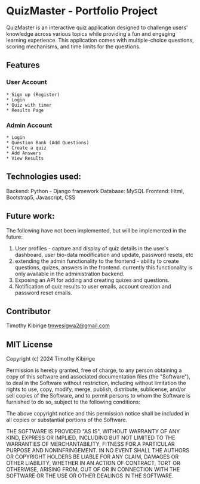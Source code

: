# QuizMaster - Portfolio Project
QuizMaster is an interactive quiz application designed to challenge users' knowledge across various topics while providing a fun and engaging learning experience. 
This application comes with multiple-choice questions, scoring mechanisms, and time limits for the questions.

## Features
### User Account
    * Sign up (Register)
    * Login
    * Quiz with timer
    * Results Page

### Admin Account
    * Login 
    * Question Bank (Add Questions)
    * Create a quiz
    * Add Answers
    * View Results 

## Technologies used:
Backend: Python - Django framework
Database: MySQL
Frontend: Html, Bootstrap5, Javascript, CSS

## Future work:
The following have not been implemented, but will be implemented in the future:
1. User profiles - capture and display of quiz details in the user's dashboard, user bio-data modification
and update, password resets, etc
2. extending the admin functionality to the frontend - ability to create questions, quizes, answers in the frontend.
currently this functionality is only available in the administration backend.
3. Exposing an API for adding and creating quizes and questions.
4. Notification of quiz results to user emails, account creation and password reset emails.


## Contributor
Timothy Kibirige <tmwesigwa2@gmail.com>

## MIT License

Copyright (c) 2024 Timothy Kibirige

Permission is hereby granted, free of charge, to any person obtaining a copy of this software and associated documentation files (the "Software"), to deal in the Software without restriction, including without limitation the rights to use, copy, modify, merge, publish, distribute, sublicense, and/or sell copies of the Software, and to permit persons to whom the Software is furnished to do so, subject to the following conditions:

The above copyright notice and this permission notice shall be included in all copies or substantial portions of the Software.

THE SOFTWARE IS PROVIDED "AS IS", WITHOUT WARRANTY OF ANY KIND, EXPRESS OR IMPLIED, INCLUDING BUT NOT LIMITED TO THE WARRANTIES OF MERCHANTABILITY, FITNESS FOR A PARTICULAR PURPOSE AND NONINFRINGEMENT. IN NO EVENT SHALL THE AUTHORS OR COPYRIGHT HOLDERS BE LIABLE FOR ANY CLAIM, DAMAGES OR OTHER LIABILITY, WHETHER IN AN ACTION OF CONTRACT, TORT OR OTHERWISE, ARISING FROM, OUT OF OR IN CONNECTION WITH THE SOFTWARE OR THE USE OR OTHER DEALINGS IN THE SOFTWARE.